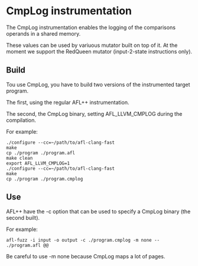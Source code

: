 # CmpLog instrumentation

The CmpLog instrumentation enables the logging of the comparisons operands in a
shared memory.

These values can be used by variuous mutator built on top of it.
At the moment we support the RedQueen mutator (input-2-state instructions only).

## Build

Tou use CmpLog, you have to build two versions of the instrumented target
program.

The first, using the regular AFL++ instrumentation.

The second, the CmpLog binary, setting AFL_LLVM_CMPLOG during the compilation.

For example:

```
./configure --cc=~/path/to/afl-clang-fast
make
cp ./program ./program.afl
make clean
export AFL_LLVM_CMPLOG=1
./configure --cc=~/path/to/afl-clang-fast
make
cp ./program ./program.cmplog
```

## Use

AFL++ have the -c option that can be used to specify a CmpLog binary (the second
built).

For example:

```
afl-fuzz -i input -o output -c ./program.cmplog -m none -- ./program.afl @@
```

Be careful to use -m none because CmpLog maps a lot of pages.
